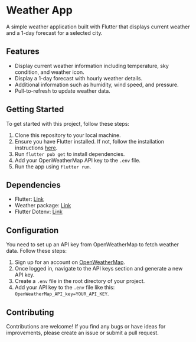 # Weather App

A simple weather application built with Flutter that displays current weather and a 1-day forecast for a selected city.

## Features

- Display current weather information including temperature, sky condition, and weather icon.
- Display a 1-day forecast with hourly weather details.
- Additional information such as humidity, wind speed, and pressure.
- Pull-to-refresh to update weather data.
  

## Getting Started

To get started with this project, follow these steps:

1. Clone this repository to your local machine.
2. Ensure you have Flutter installed. If not, follow the installation instructions [here](https://flutter.dev/docs/get-started/install).
3. Run `flutter pub get` to install dependencies.
4. Add your OpenWeatherMap API key to the `.env` file.
5. Run the app using `flutter run`.

## Dependencies

- Flutter: [Link](https://flutter.dev/)
- Weather package: [Link](https://pub.dev/packages/weather)
- Flutter Dotenv: [Link](https://pub.dev/packages/flutter_dotenv)

## Configuration

You need to set up an API key from OpenWeatherMap to fetch weather data. Follow these steps:

1. Sign up for an account on [OpenWeatherMap](https://home.openweathermap.org/users/sign_up).
2. Once logged in, navigate to the API keys section and generate a new API key.
3. Create a `.env` file in the root directory of your project.
4. Add your API key to the `.env` file like this: `OpenWeatherMap_API_key=YOUR_API_KEY`.

## Contributing

Contributions are welcome! If you find any bugs or have ideas for improvements, please create an issue or submit a pull request.